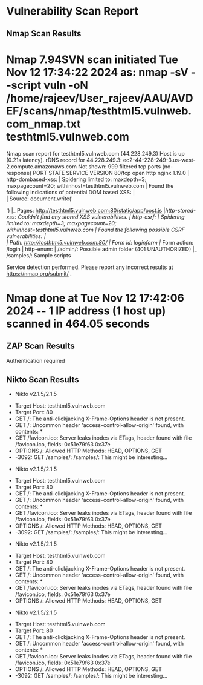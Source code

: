 # Vulnerability Scan Report

## Nmap Scan Results
# Nmap 7.94SVN scan initiated Tue Nov 12 17:34:22 2024 as: nmap -sV --script vuln -oN /home/rajeev/User_rajeev/AAU/AVDEF/scans/nmap/testhtml5.vulnweb.com_nmap.txt testhtml5.vulnweb.com
Nmap scan report for testhtml5.vulnweb.com (44.228.249.3)
Host is up (0.21s latency).
rDNS record for 44.228.249.3: ec2-44-228-249-3.us-west-2.compute.amazonaws.com
Not shown: 999 filtered tcp ports (no-response)
PORT   STATE SERVICE VERSION
80/tcp open  http    nginx 1.19.0
| http-dombased-xss: 
| Spidering limited to: maxdepth=3; maxpagecount=20; withinhost=testhtml5.vulnweb.com
|   Found the following indications of potential DOM based XSS: 
|     
|     Source: document.write('<div class="fb-comments" data-num-posts="4" data-width="470"  data-href="'+window.location.href+'"></div>')
|_    Pages: http://testhtml5.vulnweb.com:80/static/app/post.js
|_http-stored-xss: Couldn't find any stored XSS vulnerabilities.
| http-csrf: 
| Spidering limited to: maxdepth=3; maxpagecount=20; withinhost=testhtml5.vulnweb.com
|   Found the following possible CSRF vulnerabilities: 
|     
|     Path: http://testhtml5.vulnweb.com:80/
|     Form id: loginform
|_    Form action: /login
| http-enum: 
|   /admin/: Possible admin folder (401 UNAUTHORIZED)
|_  /samples/: Sample scripts

Service detection performed. Please report any incorrect results at https://nmap.org/submit/ .
# Nmap done at Tue Nov 12 17:42:06 2024 -- 1 IP address (1 host up) scanned in 464.05 seconds
## ZAP Scan Results
Authentication required

## Nikto Scan Results
- Nikto v2.1.5/2.1.5
+ Target Host: testhtml5.vulnweb.com
+ Target Port: 80
+ GET /: The anti-clickjacking X-Frame-Options header is not present.
+ GET /: Uncommon header 'access-control-allow-origin' found, with contents: *
+ GET /favicon.ico: Server leaks inodes via ETags, header found with file /favicon.ico, fields: 0x51e79f63 0x37e 
+ OPTIONS /: Allowed HTTP Methods: HEAD, OPTIONS, GET 
+ -3092: GET /samples/: /samples/: This might be interesting...
- Nikto v2.1.5/2.1.5
+ Target Host: testhtml5.vulnweb.com
+ Target Port: 80
+ GET /: The anti-clickjacking X-Frame-Options header is not present.
+ GET /: Uncommon header 'access-control-allow-origin' found, with contents: *
+ GET /favicon.ico: Server leaks inodes via ETags, header found with file /favicon.ico, fields: 0x51e79f63 0x37e 
+ OPTIONS /: Allowed HTTP Methods: HEAD, OPTIONS, GET 
+ -3092: GET /samples/: /samples/: This might be interesting...
- Nikto v2.1.5/2.1.5
+ Target Host: testhtml5.vulnweb.com
+ Target Port: 80
+ GET /: The anti-clickjacking X-Frame-Options header is not present.
+ GET /: Uncommon header 'access-control-allow-origin' found, with contents: *
+ GET /favicon.ico: Server leaks inodes via ETags, header found with file /favicon.ico, fields: 0x51e79f63 0x37e 
+ OPTIONS /: Allowed HTTP Methods: HEAD, OPTIONS, GET 
- Nikto v2.1.5/2.1.5
+ Target Host: testhtml5.vulnweb.com
+ Target Port: 80
+ GET /: The anti-clickjacking X-Frame-Options header is not present.
+ GET /: Uncommon header 'access-control-allow-origin' found, with contents: *
+ GET /favicon.ico: Server leaks inodes via ETags, header found with file /favicon.ico, fields: 0x51e79f63 0x37e 
+ OPTIONS /: Allowed HTTP Methods: HEAD, OPTIONS, GET 
+ -3092: GET /samples/: /samples/: This might be interesting...
